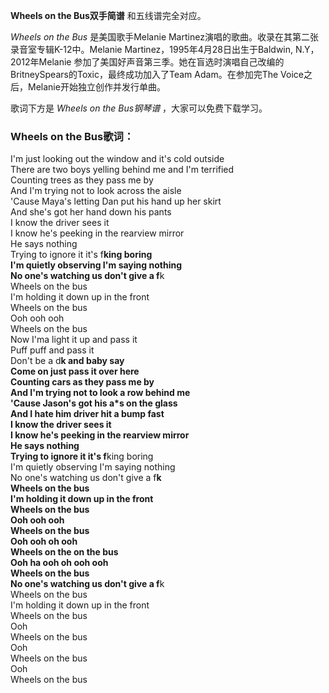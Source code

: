 

**Wheels on the Bus双手简谱** 和五线谱完全对应。

_Wheels on the Bus_ 是美国歌手Melanie Martinez演唱的歌曲。收录在其第二张录音室专辑K-12中。Melanie
Martinez，1995年4月28日出生于Baldwin, N.Y，2012年Melanie
参加了美国好声音第三季。她在盲选时演唱自己改编的BritneySpears的Toxic，最终成功加入了Team Adam。在参加完The
Voice之后，Melanie开始独立创作并发行单曲。

歌词下方是 _Wheels on the Bus钢琴谱_ ，大家可以免费下载学习。

### Wheels on the Bus歌词：

I'm just looking out the window and it's cold outside  
There are two boys yelling behind me and I'm terrified  
Counting trees as they pass me by  
And I'm trying not to look across the aisle  
'Cause Maya's letting Dan put his hand up her skirt  
And she's got her hand down his pants  
I know the driver sees it  
I know he's peeking in the rearview mirror  
He says nothing  
Trying to ignore it it's f**king boring  
I'm quietly observing I'm saying nothing  
No one's watching us don't give a f**k  
Wheels on the bus  
I'm holding it down up in the front  
Wheels on the bus  
Ooh ooh ooh  
Wheels on the bus  
Now I'ma light it up and pass it  
Puff puff and pass it  
Don't be a d**k and baby say  
Come on just pass it over here  
Counting cars as they pass me by  
And I'm trying not to look a row behind me  
'Cause Jason's got his a*s on the glass  
And I hate him driver hit a bump fast  
I know the driver sees it  
I know he's peeking in the rearview mirror  
He says nothing  
Trying to ignore it it's f**king boring  
I'm quietly observing I'm saying nothing  
No one's watching us don't give a f**k  
Wheels on the bus  
I'm holding it down up in the front  
Wheels on the bus  
Ooh ooh ooh  
Wheels on the bus  
Ooh ooh oh ooh  
Wheels on the on the bus  
Ooh ha ooh oh ooh ooh  
Wheels on the bus  
No one's watching us don't give a f**k  
Wheels on the bus  
I'm holding it down up in the front  
Wheels on the bus  
Ooh  
Wheels on the bus  
Ooh  
Wheels on the bus  
Ooh  
Wheels on the bus


